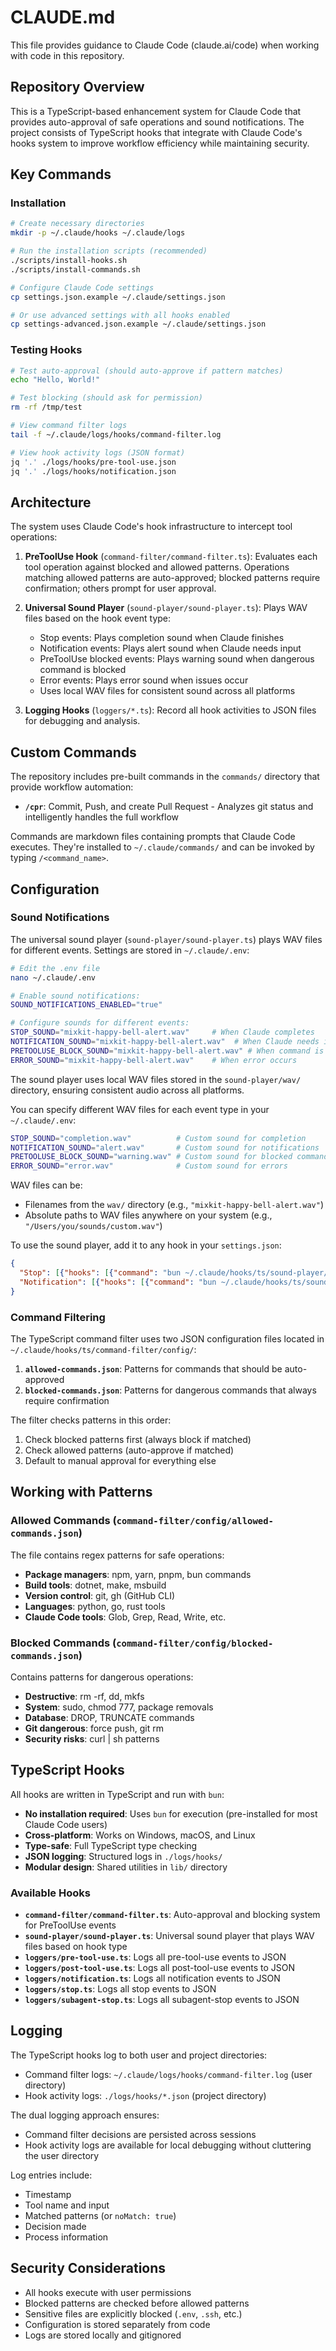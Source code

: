 # CLAUDE.md

This file provides guidance to Claude Code (claude.ai/code) when working with code in this repository.

## Repository Overview

This is a TypeScript-based enhancement system for Claude Code that provides auto-approval of safe operations and sound notifications. The project consists of TypeScript hooks that integrate with Claude Code's hooks system to improve workflow efficiency while maintaining security.

## Key Commands

### Installation
```bash
# Create necessary directories
mkdir -p ~/.claude/hooks ~/.claude/logs

# Run the installation scripts (recommended)
./scripts/install-hooks.sh
./scripts/install-commands.sh

# Configure Claude Code settings
cp settings.json.example ~/.claude/settings.json

# Or use advanced settings with all hooks enabled
cp settings-advanced.json.example ~/.claude/settings.json
```

### Testing Hooks
```bash
# Test auto-approval (should auto-approve if pattern matches)
echo "Hello, World!"

# Test blocking (should ask for permission)
rm -rf /tmp/test

# View command filter logs
tail -f ~/.claude/logs/hooks/command-filter.log

# View hook activity logs (JSON format)
jq '.' ./logs/hooks/pre-tool-use.json
jq '.' ./logs/hooks/notification.json
```

## Architecture

The system uses Claude Code's hook infrastructure to intercept tool operations:

1. **PreToolUse Hook** (`command-filter/command-filter.ts`): Evaluates each tool operation against blocked and allowed patterns. Operations matching allowed patterns are auto-approved; blocked patterns require confirmation; others prompt for user approval.

2. **Universal Sound Player** (`sound-player/sound-player.ts`): Plays WAV files based on the hook event type:
   - Stop events: Plays completion sound when Claude finishes
   - Notification events: Plays alert sound when Claude needs input
   - PreToolUse blocked events: Plays warning sound when dangerous command is blocked
   - Error events: Plays error sound when issues occur
   - Uses local WAV files for consistent sound across all platforms

3. **Logging Hooks** (`loggers/*.ts`): Record all hook activities to JSON files for debugging and analysis.

## Custom Commands

The repository includes pre-built commands in the `commands/` directory that provide workflow automation:

- **`/cpr`**: Commit, Push, and create Pull Request - Analyzes git status and intelligently handles the full workflow

Commands are markdown files containing prompts that Claude Code executes. They're installed to `~/.claude/commands/` and can be invoked by typing `/<command_name>`.

## Configuration

### Sound Notifications

The universal sound player (`sound-player/sound-player.ts`) plays WAV files for different events. Settings are stored in `~/.claude/.env`:

```bash
# Edit the .env file
nano ~/.claude/.env

# Enable sound notifications:
SOUND_NOTIFICATIONS_ENABLED="true"

# Configure sounds for different events:
STOP_SOUND="mixkit-happy-bell-alert.wav"     # When Claude completes
NOTIFICATION_SOUND="mixkit-happy-bell-alert.wav"  # When Claude needs input
PRETOOLUSE_BLOCK_SOUND="mixkit-happy-bell-alert.wav" # When command is blocked
ERROR_SOUND="mixkit-happy-bell-alert.wav"    # When error occurs
```

The sound player uses local WAV files stored in the `sound-player/wav/` directory, ensuring consistent audio across all platforms.

You can specify different WAV files for each event type in your `~/.claude/.env`:
```bash
STOP_SOUND="completion.wav"          # Custom sound for completion
NOTIFICATION_SOUND="alert.wav"       # Custom sound for notifications
PRETOOLUSE_BLOCK_SOUND="warning.wav" # Custom sound for blocked commands
ERROR_SOUND="error.wav"              # Custom sound for errors
```

WAV files can be:
- Filenames from the `wav/` directory (e.g., `"mixkit-happy-bell-alert.wav"`)
- Absolute paths to WAV files anywhere on your system (e.g., `"/Users/you/sounds/custom.wav"`)

To use the sound player, add it to any hook in your `settings.json`:
```json
{
  "Stop": [{"hooks": [{"command": "bun ~/.claude/hooks/ts/sound-player/sound-player.ts"}]}],
  "Notification": [{"hooks": [{"command": "bun ~/.claude/hooks/ts/sound-player/sound-player.ts"}]}]
}
```

### Command Filtering

The TypeScript command filter uses two JSON configuration files located in `~/.claude/hooks/ts/command-filter/config/`:

1. **`allowed-commands.json`**: Patterns for commands that should be auto-approved
2. **`blocked-commands.json`**: Patterns for dangerous commands that always require confirmation

The filter checks patterns in this order:
1. Check blocked patterns first (always block if matched)
2. Check allowed patterns (auto-approve if matched)
3. Default to manual approval for everything else

## Working with Patterns

### Allowed Commands (`command-filter/config/allowed-commands.json`)

The file contains regex patterns for safe operations:
- **Package managers**: npm, yarn, pnpm, bun commands
- **Build tools**: dotnet, make, msbuild
- **Version control**: git, gh (GitHub CLI)
- **Languages**: python, go, rust tools
- **Claude Code tools**: Glob, Grep, Read, Write, etc.

### Blocked Commands (`command-filter/config/blocked-commands.json`)

Contains patterns for dangerous operations:
- **Destructive**: rm -rf, dd, mkfs
- **System**: sudo, chmod 777, package removals
- **Database**: DROP, TRUNCATE commands
- **Git dangerous**: force push, git rm
- **Security risks**: curl | sh patterns

## TypeScript Hooks

All hooks are written in TypeScript and run with `bun`:

- **No installation required**: Uses `bun` for execution (pre-installed for most Claude Code users)
- **Cross-platform**: Works on Windows, macOS, and Linux
- **Type-safe**: Full TypeScript type checking
- **JSON logging**: Structured logs in `./logs/hooks/`
- **Modular design**: Shared utilities in `lib/` directory

### Available Hooks

- **`command-filter/command-filter.ts`**: Auto-approval and blocking system for PreToolUse events
- **`sound-player/sound-player.ts`**: Universal sound player that plays WAV files based on hook type
- **`loggers/pre-tool-use.ts`**: Logs all pre-tool-use events to JSON
- **`loggers/post-tool-use.ts`**: Logs all post-tool-use events to JSON
- **`loggers/notification.ts`**: Logs all notification events to JSON
- **`loggers/stop.ts`**: Logs all stop events to JSON
- **`loggers/subagent-stop.ts`**: Logs all subagent-stop events to JSON

## Logging

The TypeScript hooks log to both user and project directories:
- Command filter logs: `~/.claude/logs/hooks/command-filter.log` (user directory)
- Hook activity logs: `./logs/hooks/*.json` (project directory)

The dual logging approach ensures:
- Command filter decisions are persisted across sessions
- Hook activity logs are available for local debugging without cluttering the user directory

Log entries include:
- Timestamp
- Tool name and input
- Matched patterns (or `noMatch: true`)
- Decision made
- Process information

## Security Considerations

- All hooks execute with user permissions
- Blocked patterns are checked before allowed patterns
- Sensitive files are explicitly blocked (`.env`, `.ssh`, etc.)
- Configuration is stored separately from code
- Logs are stored locally and gitignored